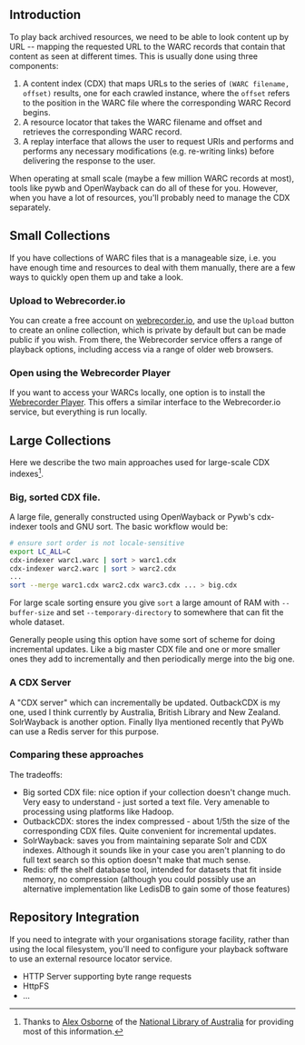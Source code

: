 Introduction
------------

To play back archived resources, we need to be able to look content up by URL -- mapping 
the requested URL to the WARC records that contain that content as seen at different times.
This is usually done using three components:

1. A content index (CDX) that maps URLs to the series of `(WARC filename, offset)` results, one for each crawled instance, where the `offset` refers to the position in the WARC file where the corresponding WARC Record begins.
2. A resource locator that takes the WARC filename and offset and retrieves the corresponding WARC record.
3. A replay interface that allows the user to request URIs and performs and performs any necessary modifications (e.g. re-writing links) before delivering the response to the user.

When operating at small scale (maybe a few million WARC records at most), tools like pywb and OpenWayback can do all of these for you. However, when you have a lot of resources, you'll probably need to manage the CDX separately. 


Small Collections
-----------------

If you have collections of WARC files that is a manageable size, i.e. you have enough time and resources to deal with them manually, there are a few ways to quickly open them up and take a look.

### Upload to Webrecorder.io

You can create a free account on [webrecorder.io](https://webrecorder.io/), and use the `Upload` button to create an online collection, which is private by default but can be made public if you wish.  From there, the Webrecorder service offers a range of playback options, including access via a range of older web browsers.

### Open using the Webrecorder Player

If you want to access your WARCs locally, one option is to install the [Webrecorder Player](https://github.com/webrecorder/webrecorder-player#webrecorder-player). This offers a similar interface to the Webrecorder.io service, but everything is run locally.


Large Collections
-----------------

Here we describe the two main approaches used for large-scale CDX indexes[^1].

### Big, sorted CDX file. 

A large file, generally constructed using OpenWayback or Pywb's cdx-indexer tools and GNU sort. The basic workflow would be:

```bash
# ensure sort order is not locale-sensitive
export LC_ALL=C
cdx-indexer warc1.warc | sort > warc1.cdx
cdx-indexer warc2.warc | sort > warc2.cdx
...
sort --merge warc1.cdx warc2.cdx warc3.cdx ... > big.cdx
```

For large scale sorting ensure you give `sort` a large amount of RAM with `--buffer-size` and set `--temporary-directory` to somewhere that can fit the whole dataset.

Generally people using this option have some sort of scheme for doing incremental updates. Like a big master CDX file and one or more smaller ones they add to incrementally and then periodically merge into the big one.

### A CDX Server

A "CDX server" which can incrementally be updated. OutbackCDX is my one, used I think currently by Australia, British Library and New Zealand. SolrWayback is another option. Finally Ilya mentioned recently that PyWb can use a Redis server for this purpose.

### Comparing these approaches

The tradeoffs:

* Big sorted CDX file: nice option if your collection doesn't change much. Very easy to understand - just sorted a text file. Very amenable to processing using platforms like Hadoop.
* OutbackCDX: stores the index compressed - about 1/5th the size of the corresponding CDX files. Quite convenient for incremental updates.
* SolrWayback: saves you from maintaining separate Solr and CDX indexes. Although it sounds like in your case you aren't planning to do full text search so this option doesn't make that much sense.
* Redis: off the shelf database tool, intended for datasets that fit inside memory, no compression (although you could possibly use an alternative implementation like LedisDB to gain some of those features)

Repository Integration
----------------------

If you need to integrate with your organisations storage facility, rather than using the local filesystem, you'll need to configure 
your playback software to use an external resource locator service.

* HTTP Server supporting byte range requests
* HttpFS
* ...

[^1]: Thanks to [Alex Osborne](https://twitter.com/atosborne) of the [National Library of Australia](https://www.nla.gov.au/) for providing most of this information.
